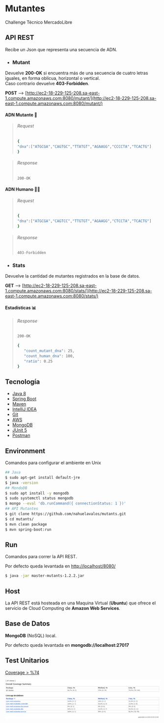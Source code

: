 # Mutantes

Challenge Técnico MercadoLibre

## API REST

Recibe un Json que representa una secuencia de ADN.
- ### Mutant 
Devuelve **200-OK** si encuentra más de una secuencia de cuatro letras iguales, en forma oblicua, horizontal o vertical.\
Caso contrario devuelve **403-Forbidden**.

**POST** --> [http://ec2-18-229-125-208.sa-east-1.compute.amazonaws.com:8080/mutant/](http://ec2-18-229-125-208.sa-east-1.compute.amazonaws.com:8080/mutant/)

#### ADN Mutante 👾
>###### Request
>```sh
>{
> "dna":["ATGCGA","CAGTGC","TTATGT","AGAAGG","CCCCTA","TCACTG"]
>}
>```

>###### Response
>```sh
>200-OK
>```
#### ADN Humano 👦🏻
>###### Request
>```sh
>{
>"dna":["ATGCGA","CAGTCC","TTGTGT","AGAAGG","CTCCTA","TCACTG"]
>}
>```

>###### Response
>```sh
>403-Forbidden
>```


- ### Stats
Devuelve la cantidad de mutantes registrados en la base de datos.

**GET** --> [http://ec2-18-229-125-208.sa-east-1.compute.amazonaws.com:8080/stats/](http://ec2-18-229-125-208.sa-east-1.compute.amazonaws.com:8080/stats/)

#### Estadísticas 📊

>###### Response
>```sh
>200-OK
>```
>```sh
>{
>    "count_mutant_dna": 25,
>    "count_human_dna": 100,
>    "ratio": 0.25
>}
>```

## Tecnología

- [Java 8](https://www.oracle.com/java/technologies/javase-jdk8-downloads.html)
- [Spring Boot](https://start.spring.io/)
- [Maven](https://maven.apache.org/)
- [IntelliJ IDEA](https://https://www.jetbrains.com/es-es/idea/)
- [Git](http://https://git-scm.com/)
- [AWS](https://aws.amazon.com/)
- [MongoDB](https://www.mongodb.com/es)
- [JUnit 5](https://junit.org/junit5/)
- [Postman](https://www.postman.com/downloads/)

## Environment

Comandos para configurar el ambiente en Unix

```sh
## Java
$ sudo apt-get install default-jre
$ java -version
## MondoDB
$ sudo apt install -y mongodb
$ sudo systemctl status mongodb
$ mongo --eval 'db.runCommand({ connectionStatus: 1 })'
## API Mutantes
$ git clone https://github.com/nahuelavalos/mutants.git
$ cd mutants/
$ mvn clean package
$ mvn spring-boot:run
```

## Run

Comandos para correr la API REST. 

Por defecto queda levantada en  [http://localhost/8080/](http://localhost/8080/)

```sh
$ java -jar master-mutants-1.2.2.jar
```

## Host

La API REST está hosteada en una Maquina Virtual (**Ubuntu**) que ofrece el servicio de Cloud Computing de **Amazon Web Services**.


## Base de Datos

**MongoDB** (NoSQL) local.

Por defecto queda levantada en **mongodb://localhost:27017**
  

## Test Unitarios

[Coverage > %74](https://github.com/nahuelavalos/mutants/blob/master/master/coverage.html)

![Coverage](https://raw.githubusercontent.com/nahuelavalos/mutants/master/master/coverage.png)

